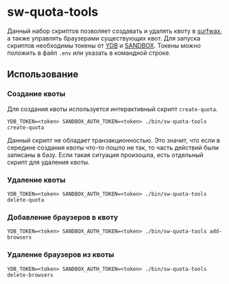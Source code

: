 # sw-quota-tools
Данный набор скриптов позволяет создавать и удалять квоту в [surfwax](https://a.yandex-team.ru/arc/trunk/arcadia/frontend/projects/infratest/services/surfwax), а также управлять браузерами существующих квот.
Для запуска скриптов необходимы токены от [YDB](https://yql.yandex-team.ru/oauth) и [SANDBOX](https://sandbox.yandex-team.ru/oauth). Токены можно положить в файл `.env` или указать в командной строке.

## Использование
### Создание квоты
Для создания квоты используется интерактивный скрипт `create-quota`.
```
YDB_TOKEN=<token> SANDBOX_AUTH_TOKEN=<token> ./bin/sw-quota-tools create-quota
```

Данный скрипт не обладает транзакционностью. Это значит, что если в середине создания квоты что-то пошло не так, то часть действий были записаны в базу. Если такая ситуация произошла, есть отдельный скрипт для удаления квоты.

### Удаление квоты
```
YDB_TOKEN=<token> SANDBOX_AUTH_TOKEN=<token> ./bin/sw-quota-tools delete-quota
```

### Добавление браузеров в квоту
```
YDB_TOKEN=<token> SANDBOX_AUTH_TOKEN=<token> ./bin/sw-quota-tools add-browsers
```

### Удаление браузеров из квоты
```
YDB_TOKEN=<token> SANDBOX_AUTH_TOKEN=<token> ./bin/sw-quota-tools delete-browsers
```
